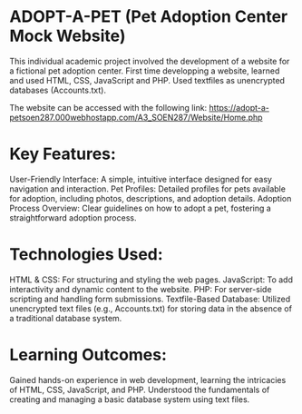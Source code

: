 # ADOPT-A-PET (Pet Adoption Center Mock Website)
This individual academic project involved the development of a website for a fictional pet adoption center. 
First time developping a website, learned and used HTML, CSS, JavaScript and PHP. Used textfiles as unencrypted databases (Accounts.txt).

The website can be accessed with the following link: https://adopt-a-petsoen287.000webhostapp.com/A3_SOEN287/Website/Home.php 

# Key Features:

User-Friendly Interface: A simple, intuitive interface designed for easy navigation and interaction.
Pet Profiles: Detailed profiles for pets available for adoption, including photos, descriptions, and adoption details.
Adoption Process Overview: Clear guidelines on how to adopt a pet, fostering a straightforward adoption process.

# Technologies Used:

HTML & CSS: For structuring and styling the web pages.
JavaScript: To add interactivity and dynamic content to the website.
PHP: For server-side scripting and handling form submissions.
Textfile-Based Database: Utilized unencrypted text files (e.g., Accounts.txt) for storing data in the absence of a traditional database system.

# Learning Outcomes:

Gained hands-on experience in web development, learning the intricacies of HTML, CSS, JavaScript, and PHP.
Understood the fundamentals of creating and managing a basic database system using text files.



